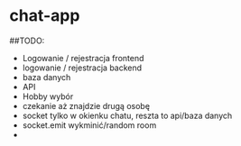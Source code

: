 # chat-app

##TODO:

- Logowanie / rejestracja frontend
- logowanie / rejestracja backend
- baza danych
- API
- Hobby wybór 
- czekanie aż znajdzie drugą osobę
- socket tylko w okienku chatu, reszta to api/baza danych
- socket.emit wykminić/random room
- 
